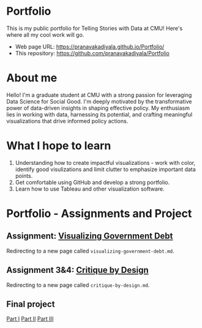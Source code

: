 # Portfolio
This is my public portfolio for Telling Stories with Data at CMU!  Here's where all my cool work will go.  

- Web page URL: https://pranavakadiyala.github.io/Portfolio/
- This repository: https://github.com/pranavakadiyala/Portfolio

# About me

Hello! I'm a graduate student at CMU with a strong passion for leveraging Data Science for Social Good. I'm deeply motivated by the transformative power of data-driven insights in shaping effective policy. My enthusiasm lies in working with data, harnessing its potential, and crafting meaningful visualizations that drive informed policy actions.

# What I hope to learn

1. Understanding how to create impactful visualizations - work with color, identify good visulizations and limit clutter to emphasize important data points. 
2. Get comfortable using GitHub and develop a strong portfolio.
3. Learn how to use Tableau and other visualization software. 

# Portfolio - Assignments and Project

## Assignment: [Visualizing Government Debt](visualizing-government-debt)
Redirecting to a new page called `visualizing-government-debt.md`.  

## Assignment 3&4: [Critique by Design](critique-by-design)
Redirecting to a new page called `critique-by-design.md`.  

## Final project

[Part I](final-project-part-one)
[Part II](final-project-part-two)
[Part III](final-project-part-three)
